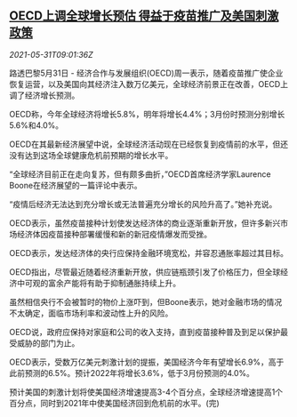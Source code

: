 <!--1622453463000-->
[OECD上调全球增长预估 得益于疫苗推广及美国刺激政策](https://cn.reuters.com/article/oecd-global-economy-covid-vaccine-0531-idCNKCS2DC0OZ)
------

<div><i>2021-05-31T09:01:36Z</i></div><p>路透巴黎5月31日 - 经济合作与发展组织(OECD)周一表示，随着疫苗推广使企业恢复运营，以及美国向其经济注入数万亿美元，全球经济前景正在改善，OECD上调了经济增长预测。</p><p>OECD称，今年全球经济将增长5.8%，明年将增长4.4%；3月份时预测分别增长5.6%和4.0%。</p><p>OECD在其最新经济展望中说，全球经济活动现在已经恢复到疫情前的水平，但还没有达到这场全球健康危机前预期的增长水平。</p><p>“全球经济目前正在走向复苏，但有颇多曲折，”OECD首席经济学家Laurence Boone在经济展望的一篇评论中表示。</p><p>“疫情后经济无法达到充分增长或无法普遍充分增长的风险升高了。”她补充说。</p><p>OECD表示，虽然疫苗接种计划使发达经济体的商业逐渐重新开放，但许多新兴市场经济体因疫苗接种部署缓慢和新的新冠疫情爆发而受挫。</p><p>OECD表示，发达经济体的央行应保持金融环境宽松，并容忍通胀率超过其目标。</p><p>OECD指出，尽管最近随着经济重新开放，供应链瓶颈引发了价格压力，但全球经济中可观的富余产能将有助于抑制通胀持续上升。</p><p>虽然相信央行不会被暂时的物价上涨吓到，但Boone表示，她对金融市场的情况不太确定，面临市场利率和波动性上升的风险。</p><p>OECD说，政府应保持对家庭和公司的收入支持，直到疫苗接种普及到足以保护最受威胁的部门为止。</p><p>OECD表示，受数万亿美元刺激计划的提振，美国经济今年有望增长6.9%，高于此前预测的6.5%。预计2022年将增长3.6%，低于3月份预测的4.0%。</p><p>预计美国的刺激计划将使美国经济增速提高3-4个百分点，全球经济增速提高1个百分点，同时到2021年中使美国经济回到危机前的水平。(完)</p>
